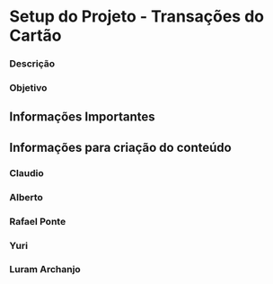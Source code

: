 # Setup do Projeto - Transações do Cartão


### Descrição



### Objetivo



## Informações Importantes

## Informações para criação do conteúdo

### Claudio

### Alberto

### Rafael Ponte

### Yuri

### Luram Archanjo